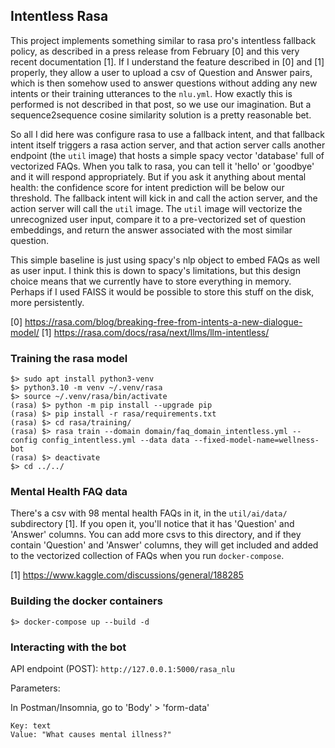## Intentless Rasa

This project implements something similar to rasa pro's intentless fallback policy, as described in a press release from February [0] and this very recent documentation [1]. If I understand the feature described in [0] and [1] properly, they allow a user to upload a csv of Question and Answer pairs, which is then somehow used to answer questions without adding any new intents or their training utterances to the `nlu.yml`. How exactly this is performed is not described in that post, so we use our imagination. But a sequence2sequence cosine similarity solution is a pretty reasonable bet.

So all I did here was configure rasa to use a fallback intent, and that fallback intent itself triggers a rasa action server, and that action server calls another endpoint (the `util` image) that hosts a simple spacy vector 'database' full of vectorized FAQs. When you talk to rasa, you can tell it 'hello' or 'goodbye' and it will respond appropriately. But if you ask it anything about mental health: the confidence score for intent prediction will be below our threshold. The fallback intent will kick in and call the action server, and the action server will call the `util` image. The `util` image will vectorize the unrecognized user input, compare it to a pre-vectorized set of question embeddings, and return the answer associated with the most similar question.

This simple baseline is just using spacy's nlp object to embed FAQs as well as user input. I think this is down to spacy's limitations, but this design choice means that we currently have to store everything in memory. Perhaps if I used FAISS it would be possible to store this stuff on the disk, more persistently.

[0] https://rasa.com/blog/breaking-free-from-intents-a-new-dialogue-model/
[1] https://rasa.com/docs/rasa/next/llms/llm-intentless/

### Training the rasa model

```
$> sudo apt install python3-venv
$> python3.10 -m venv ~/.venv/rasa
$> source ~/.venv/rasa/bin/activate
(rasa) $> python -m pip install --upgrade pip
(rasa) $> pip install -r rasa/requirements.txt
(rasa) $> cd rasa/training/
(rasa) $> rasa train --domain domain/faq_domain_intentless.yml --config config_intentless.yml --data data --fixed-model-name=wellness-bot
(rasa) $> deactivate
$> cd ../../
```

### Mental Health FAQ data

There's a csv with 98 mental health FAQs in it, in the `util/ai/data/` subdirectory [1]. If you open it, you'll notice that it has 'Question' and 'Answer' columns. You can add more csvs to this directory, and if they contain 'Question' and 'Answer' columns, they will get included and added to the vectorized collection of FAQs when you run `docker-compose`.

[1] https://www.kaggle.com/discussions/general/188285

### Building the docker containers

```
$> docker-compose up --build -d
```

### Interacting with the bot

API endpoint (POST):
`http://127.0.0.1:5000/rasa_nlu`

Parameters:

In Postman/Insomnia, go to 'Body' > 'form-data'
```
Key: text
Value: "What causes mental illness?"
```